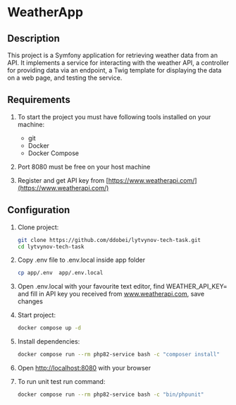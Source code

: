 # WeatherApp

## Description

This project is a Symfony application for retrieving weather data from an API. It implements a service for interacting with the weather API, a controller for providing data via an endpoint, a Twig template for displaying the data on a web page, and testing the service.

## Requirements

1. To start the project you must have following tools installed on your machine:

   - git
   - Docker
   - Docker Compose

2. Port 8080 must be free on your host machine

3. Register and get API key from [https://www.weatherapi.com/](https://www.weatherapi.com/)

## Configuration

1. Clone project:

   ```bash
   git clone https://github.com/ddobei/lytvynov-tech-task.git
   cd lytvynov-tech-task

   ```

2. Copy .env file to .env.local inside app folder

   ```bash
   cp app/.env  app/.env.local

   ```

3. Open .env.local with your favourite text editor, find WEATHER_API_KEY= and fill in API key you received from www.weatherapi.com, save changes

4. Start project:

   ```bash
   docker compose up -d

   ```

5. Install dependencies:

   ```bash
   docker compose run --rm php82-service bash -c "composer install"

   ```

6. Open [http://localhost:8080](http://localhost:8080) with your browser

7. To run unit test run command:
   ```bash
   docker compose run --rm php82-service bash -c "bin/phpunit"

   ```

